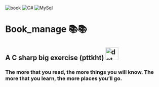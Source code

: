 ![book](https://img.shields.io/badge/book-let's%20read-green) ![C#](https://img.shields.io/badge/C%23-debug-purple) ![MySql](https://img.shields.io/badge/MySql-database-blue)
# Book_manage 📚📚

## A C sharp big exercise (pttkht) <img src="https://www.vectorlogo.zone/logos/dotnet/dotnet-vertical.svg" alt="dot net" width="40" height="40"/>

### The more that you read, the more things you will know. The more that you learn, the more places you’ll go.
